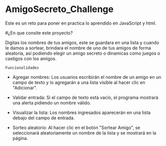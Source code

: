 # AmigoSecreto_Challenge
Este es un reto para poner en practica lo aprendido en JavaScript y html.

#¿En que consite este proyecto?

Digitas los nombres de tus amigos, este se guardara en una lista y cuando le damos a sortear, brindara el nombre de uno de tus amigos de forma aleatoria, así podiendo elegir un amigo secreto o dinamicas como juegos o castigos con los amigos.

```Funcionalidades```

+ Agregar nombres: Los usuarios escribirán el nombre de un amigo en un campo de texto y lo agregarán a una lista visible al hacer clic en "Adicionar".
  
+ Validar entrada: Si el campo de texto está vacío, el programa mostrará una alerta pidiendo un nombre válido.
  
+ Visualizar la lista: Los nombres ingresados aparecerán en una lista debajo del campo de entrada.
  
+ Sorteo aleatorio: Al hacer clic en el botón "Sortear Amigo", se seleccionará aleatoriamente un nombre de la lista y se mostrará en la página.
